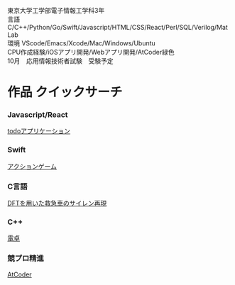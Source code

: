 東京大学工学部電子情報工学科3年  
言語 C/C++/Python/Go/Swift/Javascript/HTML/CSS/React/Perl/SQL/Verilog/MatLab  
環境 VScode/Emacs/Xcode/Mac/Windows/Ubuntu  
CPU作成経験/iOSアプリ開発/Webアプリ開発/AtCoder緑色   
10月　応用情報技術者試験　受験予定

# 作品 クイックサーチ
### Javascript/React
[todoアプリケーション](https://github.com/haruponponpopon/codesandbox)
### Swift  
[アクションゲーム](https://github.com/haruponponpopon/BalloonPanicNew)  
### C言語  
[DFTを用いた救急車のサイレン再現](https://github.com/haruponponpopon/3S-experiment/tree/main/sound)  
### C++  
[電卓](https://github.com/haruponponpopon/STEP/tree/week3)  
###  競プロ精進  
[AtCoder](https://github.com/haruponponpopon/AtCoderforGreen)
